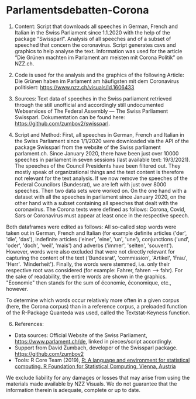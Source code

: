 # Parlamentsdebatten-Corona

1. Content: Script that downloads all speeches in German, French and Italian in the Swiss Parliament since 1.1.2020 with the help of the package “Swissparl”. Analysis     of all speeches and of a subset of speeched that concern the coronavirus. Script generates csvs and graphics to help analyse the text. Information was used for the     article “Die Grünen machten im Parlament am meisten mit Corona Politik” on NZZ.ch. 

2. Code is used for the analysis and the graphics of the following Article: 
  Die Grünen haben im Parlament am häufigsten mit dem Coronavirus politisiert: https://www.nzz.ch/visuals/ld.1606433
  
3. Sources: Text data of speeches in the Swiss parliament retrieved through the still unofficial and accordingly still undocumented Webservices of The Federal Assembly — The Swiss Parliament Swissparl. Dokumentation can be found here: https://github.com/zumbov2/swissparl. 

4. Script and Method:  First, all speeches in German, French and Italian in the Swiss Parliament since 1/1/2020  were downloaded via the API of the package Swissparl from the website of the Swiss parliament parlament.ch. Since January 2020, there have been just over 10000 speeches in parliament in seven sessions (last available    text: 19/3/2021). The speeches of the Council Presidents have been filtered out. They mostly speak of organizational things and the text content is therefore not      relevant for the text analysis. If we now remove the speeches of the Federal Councilors (Bundesrat), we are left with just over 8000 speeches. Then two data sets      were worked on. On the one hand with  a dataset with all the speeches in parliament since January 2020, on the other hand with a subset     containing all speeches    that dealt with the coronavirus. The Corona texts were defined as follows: Corona, Covid, Sars or Coronavirus must appear at least once in the respective speech.

Both dataframes were edited as follows: All so-called stop words were taken out in German, French and Italian (for example definite articles ('der', 'die', 'das'),    indefinite articles ('einer', 'eine', 'un', 'une'), conjunctions ('und', 'oder', 'doch', 'weil', 'mais') and adverbs ('immer', 'selten', 'souvent'). However, words    were also excluded that were not directly relevant for capturing the content of the text ('Bundesrat', 'commission', 'Artikel', 'Frau', 'Herr'. 'Minderheit').         Finally, the words were stemmed, i.e. only their respective root was considered (for example: Fahrer, fahren --> fahr). For the sake of readability, the entire words  are shown in the graphics. "Economie" then stands for the sum of économie, économique, etc., however.

To determine which words occur relatively more often in a given corpus (here, the Corona corpus) than in a reference corpus, a preloaded function of the R-Package Quanteda was used, called the Textstat-Keyness function.

6. References:

* Data sources: Official Website of the Swiss Parliament, https://www.parlament.ch/de, linked in pieces/script accordingly. 
* Support from David Zumbach, developer of the Swissparl package. https://github.com/zumbov2
* Tools: 
    R Core Team (2019), [R: A language and environment for statistical computing. R Foundation for Statistical Computing, Vienna, Austria](http://www.R-project.org)

We exclude liability for any damages or losses that may arise from using the materials made available by NZZ Visuals. We do not guarantee that the information therein is adequate, complete or up to date.

